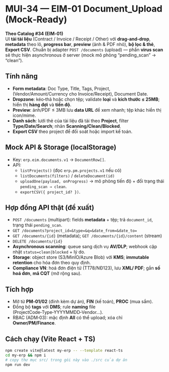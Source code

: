 # MUI-34 — EIM-01 Document_Upload (Mock‑Ready)

**Theo Catalog #34 (EIM‑01)**  
UI **tải tài liệu** (Contract / Invoice / Receipt / Other) với **drag‑and‑drop**, **metadata** theo lô, **progress bar**, **preview** (ảnh & PDF nhỏ), **bộ lọc & thẻ**, **Export CSV**. Chuẩn bị adapter `POST /documents` (upload) — phần **virus scan** sẽ thực hiện asynchronous ở server (mock mô phỏng “pending_scan” → “clean”).

## Tính năng
- **Form metadata**: Doc Type, Title, Tags, Project, (Vendor/Amount/Currency cho Invoice/Receipt), Document Date.  
- **Dropzone**: kéo‑thả hoặc chọn tệp; validate **loại** và **kích thước ≤ 25MB**; hiển thị **hàng đợi** và **tiến độ**.  
- **Preview**: ảnh/PDF ≤ 3MB lưu **data URL** để xem nhanh; tệp khác hiển thị icon/mime.  
- **Danh sách**: lưới thẻ của tài liệu đã tải theo **Project**, filter **Type/Date/Search**; nhãn **Scanning/Clean/Blocked**.  
- **Export CSV** theo project để đối soát hoặc import kế toán.

## Mock API & Storage (localStorage)
- Key: `erp.eim.documents.v1` → `DocumentRow[]`.  
- API:  
  - `listProjects()` (đọc `erp.pm.projects.v1` nếu có)  
  - `listDocuments(filters)` / `deleteDocument(id)`  
  - `uploadOne(payload, onProgress)` → mô phỏng tiến độ + đổi trạng thái `pending_scan → clean`.  
  - `exportCSV({ project_id? })`.

## Hợp đồng API thật (đề xuất)
- `POST /documents` (multipart): fields **metadata** + tệp; trả `document_id`, trạng thái `pending_scan`.  
- `GET /documents?project_id=&type=&q=&date_from=&date_to=`  
- `GET /documents/{id}` (metadata); `GET /documents/{id}/content` (stream)  
- `DELETE /documents/{id}`  
- **Asynchronous scanning**: queue sang dịch vụ **AV/DLP**; webhook cập nhật `status=clean|blocked` + lý do.  
- **Storage**: object store (S3/MinIO/Azure Blob) với **KMS**; **immutable retention** cho hóa đơn theo quy định.  
- **Compliance VN**: hoá đơn điện tử (TT78/NĐ123), lưu **XML/ PDF**; gắn **số hoá đơn**, **mã CQT** (mở rộng sau).

## Tích hợp
- Mở từ **PM‑01/02** (đính kèm dự án), **FIN** (kế toán), **PROC** (mua sắm).  
- Đồng bộ **tags** với **DMS**; rule **naming** file (ProjectCode‑Type‑YYYYMMDD‑Vendor…).  
- RBAC (ADM‑03): mặc định **All** có thể upload; xóa chỉ **Owner/PM/Finance**.

## Cách chạy (Vite React + TS)
```bash
npm create vite@latest my-erp -- --template react-ts
cd my-erp && npm i
# copy thư mục src/ trong gói này vào ./src của dự án
npm run dev
```
